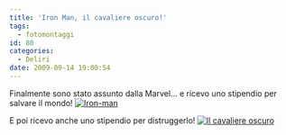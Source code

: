 ```yaml
---
title: 'Iron Man, il cavaliere oscuro!'
tags:
  - fotomontaggi
id: 80
categories:
  - Deliri
date: 2009-09-14 19:00:54
---
```


Finalmente sono stato assunto dalla Marvel... e ricevo uno stipendio per salvare il mondo!
[![Iron-man](http://farm3.static.flickr.com/2531/3915092205_5b64f2a25f.jpg)](http://www.flickr.com/photos/riccardodivirgilio/3915092205/ "Iron-man") 

E poi ricevo anche uno stipendio per distruggerlo!
[![Il cavaliere oscuro](http://farm3.static.flickr.com/2588/3919591399_8865c657d0.jpg)](http://www.flickr.com/photos/riccardodivirgilio/3919591399/ "Il cavaliere oscuro") 